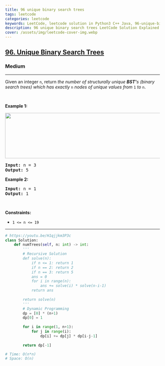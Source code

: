 ```yaml
---
title: 96 unique binary search trees
tags: leetcode
categories: leetcode
keywords: LeetCode, leetcode solution in Python3 C++ Java, 96-unique-binary-search-trees solution
description: 96 unique binary search trees LeetCode Solution Explained
cover: /assets/img/leetcode-cover-img.webp
---
```



<h2><a href="https://leetcode.com/problems/unique-binary-search-trees/">96. Unique Binary Search Trees</a></h2><h3>Medium</h3><hr><div><p>Given an integer <code>n</code>, return <em>the number of structurally unique <strong>BST'</strong>s (binary search trees) which has exactly </em><code>n</code><em> nodes of unique values from</em> <code>1</code> <em>to</em> <code>n</code>.</p>

<p>&nbsp;</p>
<p><strong>Example 1:</strong></p>
<img alt="" src="https://assets.leetcode.com/uploads/2021/01/18/uniquebstn3.jpg" style="width: 600px; height: 148px;">
<pre><strong>Input:</strong> n = 3
<strong>Output:</strong> 5
</pre>

<p><strong>Example 2:</strong></p>

<pre><strong>Input:</strong> n = 1
<strong>Output:</strong> 1
</pre>

<p>&nbsp;</p>
<p><strong>Constraints:</strong></p>

<ul>
	<li><code>1 &lt;= n &lt;= 19</code></li>
</ul>
</div>

---




```python
# https://youtu.be/H1qjjkm3P3c
class Solution:
    def numTrees(self, n: int) -> int:
        '''
        # Recursive Solution 
        def solve(n):
            if n <= 1: return 1
            if n == 2: return 2
            if n == 3: return 5
            ans = 0
            for i in range(n):
                ans += solve(i) * solve(n-i-1)
            return ans
        
        return solve(n)
        '''
        # Dynamic Programming
        dp = [0] * (n+1)
        dp[0] = 1
        
        for i in range(1, n+1):
            for j in range(i):
                dp[i] += dp[j] * dp[i-j-1]
                
        return dp[-1]

# Time: O(n*n)
# Space: O(n)
```
